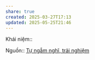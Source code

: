 ```yaml
---
share: true
created: 2025-03-27T17:13
updated: 2025-05-25T21:46
---
```

Khái niệm:: 

Nguồn:: [Tự ngẫm nghĩ, trải nghiệm](../%CE%9E%20Ngu%E1%BB%93n/T%E1%BB%B1%20ng%E1%BA%ABm%20ngh%C4%A9,%20tr%E1%BA%A3i%20nghi%E1%BB%87m.md)